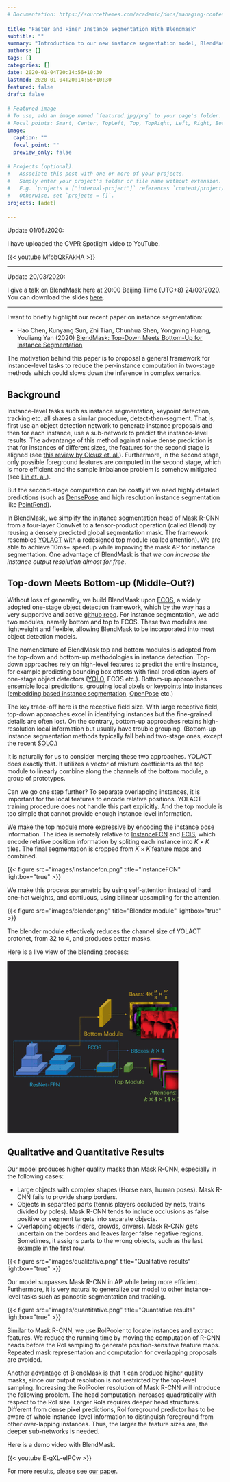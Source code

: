 ```yaml
---
# Documentation: https://sourcethemes.com/academic/docs/managing-content/

title: "Faster and Finer Instance Segmentation With Blendmask"
subtitle: ""
summary: "Introduction to our new instance segmentation model, BlendMask, which generates higher qualities than Mask R-CNN while being faster in inference."
authors: []
tags: []
categories: []
date: 2020-01-04T20:14:56+10:30
lastmod: 2020-01-04T20:14:56+10:30
featured: false
draft: false

# Featured image
# To use, add an image named `featured.jpg/png` to your page's folder.
# Focal points: Smart, Center, TopLeft, Top, TopRight, Left, Right, BottomLeft, Bottom, BottomRight.
image:
  caption: ""
  focal_point: ""
  preview_only: false

# Projects (optional).
#   Associate this post with one or more of your projects.
#   Simply enter your project's folder or file name without extension.
#   E.g. `projects = ["internal-project"]` references `content/project/deep-learning/index.md`.
#   Otherwise, set `projects = []`.
projects: [adet]

---
```

Update 01/05/2020:

I have uploaded the CVPR Spotlight video to YouTube.

{{< youtube MfbbQkFAkHA >}}

---
Update 20/03/2020:

I give a talk on BlendMask [here](https://live.bilibili.com/3344545) at 20:00 Beijing Time (UTC+8) 24/03/2020. You can download the slides [here](https://cloudstor.aarnet.edu.au/plus/s/mSgeji3PQiD84OG).

___________________

I want to briefly highlight our recent paper on instance segmentation:

* Hao Chen, Kunyang Sun, Zhi Tian, Chunhua Shen, Yongming Huang, Youliang Yan (2020) [BlendMask: Top-Down Meets Bottom-Up for Instance Segmentation](https://arxiv.org/abs/2001.00309)

The motivation behind this paper is to proposal a general framework for instance-level tasks to reduce the per-instance computation in two-stage methods which could slows down the inference in complex senarios.

## Background

Instance-level tasks such as instance segmentation, keypoint detection, tracking etc. all shares a similar procedure, detect-then-segment. That is, first use an object detection network to generate instance proposals and then for each instance, use a sub-network to predict the instance-level results. The advantange of this method against naive dense prediction is that for instances of different sizes, the features for the second stage is aligned (see [this review by Oksuz et. al.](https://arxiv.org/abs/1909.00169)). Furthermore, in the second stage, only possible foreground features are computed in the second stage, which is more efficient and the sample imbalance problem is somehow mitigated (see [Lin et. al.](https://arxiv.org/abs/1708.02002)).

But the second-stage computation can be costly if we need highly detailed predictions (such as [DensePose](http://densepose.org/) and high resolution instance segmentation like [PointRend](https://arxiv.org/abs/1912.08193)).

In BlendMask, we simplify the instance segmentation head of Mask R-CNN from a four-layer ConvNet to a tensor-product operation (called Blend) by reusing a densely predicted global segmentation mask. The framework resembles [YOLACT](https://arxiv.org/abs/1904.02689) with a redesigned top module (called attention). We are able to achieve 10ms+ speedup while improving the mask AP for instance segmentation. One advantage of BlendMask is that *we can increase the instance output resolution almost for free*.

## Top-down Meets Bottom-up (Middle-Out?)
Without loss of generality, we build BlendMask upon [FCOS](https://arxiv.org/abs/1904.01355), a widely adopted one-stage object detection framework, which by the way has a very supportive and active [github repo](https://github.com/tianzhi0549/FCOS). For instance segmentation, we add two modules, namely bottom and top to FCOS. These two modules are lightweight and flexible, allowing BlendMask to be incorporated into most object detection models.

The nomenclature of BlendMask top and bottom modules is adopted from the top-down and bottom-up methodologies in instance detection. Top-down approaches rely on high-level features to predict the entire instance, for example predicting bounding box offsets with final prediction layers of one-stage object detectors ([YOLO](https://pjreddie.com/darknet/yolo/), FCOS etc.). Bottom-up approaches ensemble local predictions, grouping local pixels or keypoints into instances ([embedding based instance segmentation](https://arxiv.org/abs/1708.02551), [OpenPose](https://arxiv.org/abs/1812.08008) etc.)

The key trade-off here is the receptive field size. With large receptive field, top-down approaches excel in identifying instances but the fine-grained details are often lost. On the contrary, bottom-up approaches retains high-resolution local information but usually have trouble grouping. (Bottom-up instance segmentation methods typically fall behind two-stage ones, except the recent [SOLO](https://arxiv.org/abs/1912.04488).)

It is naturally for us to consider merging these two approaches. YOLACT does exactly that. It utilizes a vector of mixture coefficients as the top module to linearly combine along the channels of the bottom module, a group of prototypes. 

Can we go one step further? To separate overlapping instances, it is important for the local features to encode relative positions. YOLACT training procedure does not handle this part explicitly. And the top module is too simple that cannot provide enough instance level information.

We make the top module more expressive by encoding the instance pose information. The idea is remotely relative to [InstanceFCN](https://arxiv.org/abs/1603.08678) and [FCIS](https://arxiv.org/abs/1611.07709), which encode relative position information by spliting each instance into $K\times K$ tiles. The final segmentation is cropped from $K\times K$ feature maps and combined.

{{< figure src="images/instancefcn.png" title="InstanceFCN" lightbox="true" >}}

We make this process parametric by using self-attention instead of hard one-hot weights, and contiuous, using bilinear upsampling for the attention.

{{< figure src="images/blender.png" title="Blender module" lightbox="true" >}}

The blender module effectively reduces the channel size of YOLACT protonet, from 32 to 4, and produces better masks.

Here is a live view of the blending process:

<img src="images/teaser.gif" style="width: 400px;"/>


## Qualitative and Quantitative Results

Our model produces higher quality masks than Mask R-CNN, especially in the following cases:

* Large objects with complex shapes (Horse ears, human poses). Mask R-CNN fails to provide sharp borders.
* Objects in separated parts (tennis players occluded by nets, trains divided by poles). Mask R-CNN tends to include occlusions as false positive or segment targets into separate objects.
* Overlapping  objects  (riders,  crowds,  drivers). Mask R-CNN gets uncertain on the borders and leaves larger false negative regions. Sometimes, it assigns parts to the wrong objects, such as the last example in the first row.

{{< figure src="images/qualitative.png" title="Qualitative results" lightbox="true" >}}

Our model surpasses Mask R-CNN in AP while being more efficient. Furthermore, it is very natural to generalize our model to other instance-level tasks such as panoptic segmentation and tracking.

{{< figure src="images/quantitative.png" title="Quantative results" lightbox="true" >}}

Similar to  Mask R-CNN, we use RoIPooler to locate instances and extract features. We reduce the running time by moving the computation of R-CNN heads before the RoI sampling to generate position-sensitive feature maps. Repeated mask representation and computation for overlapping proposals are avoided.

Another advantage of BlendMask is that it can produce higher quality masks, since our output resolution is not restricted by the top-level sampling. Increasing the RoIPooler resolution of Mask R-CNN will introduce the following problem. The head computation increases quadratically with respect to the RoI size. Larger RoIs requires deeper head structures. Different from dense pixel predictions, RoI foreground predictor has to be aware  of  whole  instance-level information to distinguish foreground from other over-lapping instances. Thus, the larger the feature sizes are, the deeper sub-networks is needed.

Here is a demo video with BlendMask.

{{< youtube E-gXL-eIPCw >}}

For more results, please see [our paper](https://arxiv.org/abs/2001.00309).